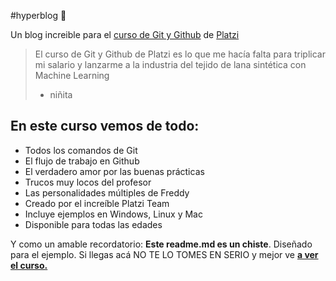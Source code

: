 #hyperblog  🧡

Un blog increible para el [curso de Git y Github](https://platzi.com/cursos/git-github/ "curso de Git y Github") de [Platzi](https://platzi.com/ "platzi")

>El curso de Git y Github de Platzi es lo que me hacía falta para triplicar mi salario y lanzarme a la industria del tejido de lana sintética con Machine Learning
> - niñita

## En este curso vemos de todo:

+ Todos los comandos de Git
+ El flujo de trabajo en Github
+ El verdadero amor por las buenas prácticas
+ Trucos muy locos del profesor
+ Las personalidades múltiples de Freddy
+ Creado por el increíble Platzi Team
+ Incluye ejemplos en Windows, Linux y Mac
+ Disponible para todas las edades

Y como un amable recordatorio: **Este readme.md es un chiste**. Diseñado para el ejemplo. Si llegas acá NO TE LO TOMES EN SERIO y mejor ve [**a ver el curso.**](https://platzi.com/cursos/git-github/ "a ver el curso")


